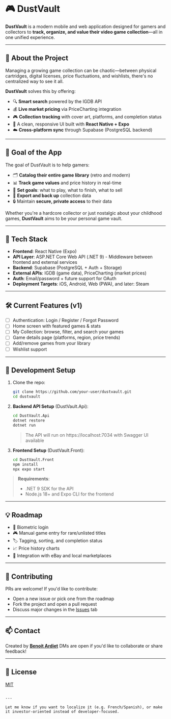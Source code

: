 # 🎮 DustVault

**DustVault** is a modern mobile and web application designed for gamers and collectors to **track, organize, and value their video game collection**—all in one unified experience.

---

## 🧭 About the Project

Managing a growing game collection can be chaotic—between physical cartridges, digital licenses, price fluctuations, and wishlists, there's no centralized way to see it all.

**DustVault** solves this by offering:
- 🔍 **Smart search** powered by the IGDB API
- 💰 **Live market pricing** via PriceCharting integration
- 🎮 **Collection tracking** with cover art, platforms, and completion status
- 📱 A clean, responsive UI built with **React Native + Expo**
- ☁️ **Cross-platform sync** through Supabase (PostgreSQL backend)

---

## 🎯 Goal of the App

The goal of DustVault is to help gamers:

- 🗂 **Catalog their entire game library** (retro and modern)
- 📊 **Track game values** and price history in real-time
- 🎯 **Set goals**: what to play, what to finish, what to sell
- 🧾 **Export and back up** collection data
- 🔒 Maintain **secure, private access** to their data

Whether you're a hardcore collector or just nostalgic about your childhood games, **DustVault** aims to be your personal game vault.

---

## 🚀 Tech Stack

- **Frontend**: React Native (Expo)
- **API Layer**: ASP.NET Core Web API (.NET 9) - Middleware between frontend and external services
- **Backend**: Supabase (PostgreSQL + Auth + Storage)
- **External APIs**: IGDB (game data), PriceCharting (market prices)
- **Auth**: Email/password + future support for OAuth
- **Deployment Targets**: iOS, Android, Web (PWA), and later: Steam

---

## 🛠 Current Features (v1)

- [ ] Authentication: Login / Register / Forgot Password
- [ ] Home screen with featured games & stats
- [ ] My Collection: browse, filter, and search your games
- [ ] Game details page (platforms, region, price trends)
- [ ] Add/remove games from your library
- [ ] Wishlist support

---

## 🧪 Development Setup

1. Clone the repo:
   ```bash
   git clone https://github.com/your-user/dustvault.git
   cd dustvault
   ```

2. **Backend API Setup** (DustVault.Api):
   ```bash
   cd DustVault.Api
   dotnet restore
   dotnet run
   ```
   > The API will run on https://localhost:7034 with Swagger UI available

3. **Frontend Setup** (DustVault.Front):
   ```bash
   cd DustVault.Front
   npm install
   npx expo start
   ```

> **Requirements**: 
> - .NET 9 SDK for the API
> - Node.js 18+ and Expo CLI for the frontend

---

## 💡 Roadmap

* 🔐 Biometric login
* 🎮 Manual game entry for rare/unlisted titles
* 🏷️ Tagging, sorting, and completion status
* 📈 Price history charts
* 🛒 Integration with eBay and local marketplaces

---

## 🤝 Contributing

PRs are welcome! If you'd like to contribute:

* Open a new issue or pick one from the roadmap
* Fork the project and open a pull request
* Discuss major changes in the [Issues](https://github.com/your-user/dustvault/issues) tab

---

## 📫 Contact

Created by **[Benoit Ardiet](https://www.linkedin.com/in/benoitardiet/)**
DMs are open if you'd like to collaborate or share feedback!

---

## 📜 License

[MIT](LICENSE)

```

---

Let me know if you want to localize it (e.g. French/Spanish), or make it investor-oriented instead of developer-focused.
```